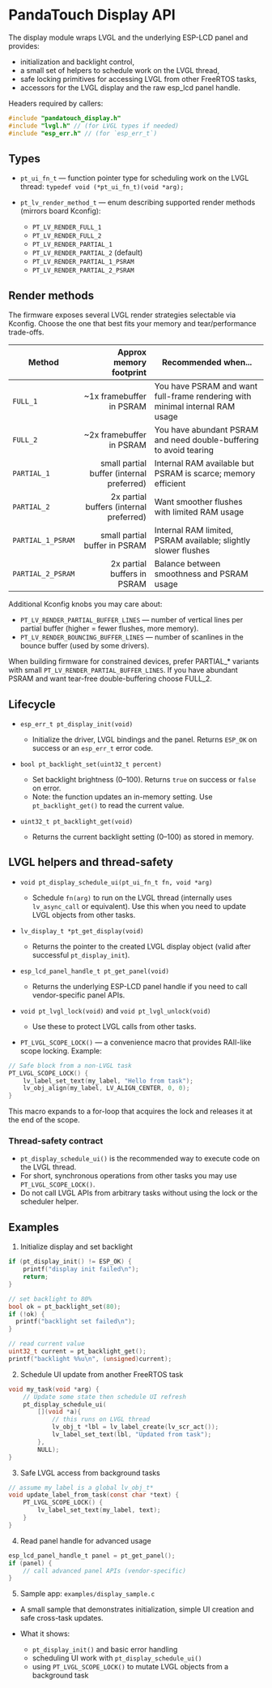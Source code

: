 # PandaTouch Display API

The display module wraps LVGL and the underlying ESP-LCD panel and provides:

- initialization and backlight control,
- a small set of helpers to schedule work on the LVGL thread,
- safe locking primitives for accessing LVGL from other FreeRTOS tasks,
- accessors for the LVGL display and the raw esp_lcd panel handle.

Headers required by callers:

```c
#include "pandatouch_display.h"
#include "lvgl.h" // (for LVGL types if needed)
#include "esp_err.h" // (for `esp_err_t`)
```

## Types

- `pt_ui_fn_t` — function pointer type for scheduling work on the LVGL thread: `typedef void (*pt_ui_fn_t)(void *arg);`

- `pt_lv_render_method_t` — enum describing supported render methods (mirrors board Kconfig):
  - `PT_LV_RENDER_FULL_1`
  - `PT_LV_RENDER_FULL_2`
  - `PT_LV_RENDER_PARTIAL_1`
  - `PT_LV_RENDER_PARTIAL_2` (default)
  - `PT_LV_RENDER_PARTIAL_1_PSRAM`
  - `PT_LV_RENDER_PARTIAL_2_PSRAM`

## Render methods

The firmware exposes several LVGL render strategies selectable via Kconfig. Choose the one that best fits your memory and tear/performance trade-offs.

| Method            |                   Approx memory footprint | Recommended when...                                                          |
| ----------------- | ----------------------------------------: | ---------------------------------------------------------------------------- |
| `FULL_1`          |                  ~1x framebuffer in PSRAM | You have PSRAM and want full-frame rendering with minimal internal RAM usage |
| `FULL_2`          |                  ~2x framebuffer in PSRAM | You have abundant PSRAM and need double-buffering to avoid tearing           |
| `PARTIAL_1`       | small partial buffer (internal preferred) | Internal RAM available but PSRAM is scarce; memory efficient                 |
| `PARTIAL_2`       |   2x partial buffers (internal preferred) | Want smoother flushes with limited RAM usage                                 |
| `PARTIAL_1_PSRAM` |             small partial buffer in PSRAM | Internal RAM limited, PSRAM available; slightly slower flushes               |
| `PARTIAL_2_PSRAM` |               2x partial buffers in PSRAM | Balance between smoothness and PSRAM usage                                   |

Additional Kconfig knobs you may care about:

- `PT_LV_RENDER_PARTIAL_BUFFER_LINES` — number of vertical lines per partial buffer (higher = fewer flushes, more memory).
- `PT_LV_RENDER_BOUNCING_BUFFER_LINES` — number of scanlines in the bounce buffer (used by some drivers).

When building firmware for constrained devices, prefer PARTIAL\_\* variants with small `PT_LV_RENDER_PARTIAL_BUFFER_LINES`. If you have abundant PSRAM and want tear-free double-buffering choose FULL_2.

## Lifecycle

- `esp_err_t pt_display_init(void)`

  - Initialize the driver, LVGL bindings and the panel. Returns `ESP_OK` on success or an `esp_err_t` error code.

- `bool pt_backlight_set(uint32_t percent)`

  - Set backlight brightness (0–100). Returns `true` on success or `false` on error.
  - Note: the function updates an in-memory setting. Use `pt_backlight_get()` to read the current value.

- `uint32_t pt_backlight_get(void)`
  - Returns the current backlight setting (0–100) as stored in memory.

## LVGL helpers and thread-safety

- `void pt_display_schedule_ui(pt_ui_fn_t fn, void *arg)`

  - Schedule `fn(arg)` to run on the LVGL thread (internally uses `lv_async_call` or equivalent). Use this when you need to update LVGL objects from other tasks.

- `lv_display_t *pt_get_display(void)`

  - Returns the pointer to the created LVGL display object (valid after successful `pt_display_init`).

- `esp_lcd_panel_handle_t pt_get_panel(void)`

  - Returns the underlying ESP-LCD panel handle if you need to call vendor-specific panel APIs.

- `void pt_lvgl_lock(void)` and `void pt_lvgl_unlock(void)`

  - Use these to protect LVGL calls from other tasks.

- `PT_LVGL_SCOPE_LOCK()` — a convenience macro that provides RAII-like scope locking. Example:

```c
// Safe block from a non-LVGL task
PT_LVGL_SCOPE_LOCK() {
    lv_label_set_text(my_label, "Hello from task");
    lv_obj_align(my_label, LV_ALIGN_CENTER, 0, 0);
}
```

This macro expands to a for-loop that acquires the lock and releases it at the end of the scope.

### Thread-safety contract

- `pt_display_schedule_ui()` is the recommended way to execute code on the LVGL thread.
- For short, synchronous operations from other tasks you may use `PT_LVGL_SCOPE_LOCK()`.
- Do not call LVGL APIs from arbitrary tasks without using the lock or the scheduler helper.

## Examples

1. Initialize display and set backlight

```c
if (pt_display_init() != ESP_OK) {
    printf("display init failed\n");
    return;
}

// set backlight to 80%
bool ok = pt_backlight_set(80);
if (!ok) {
  printf("backlight set failed\n");
}

// read current value
uint32_t current = pt_backlight_get();
printf("backlight %%u\n", (unsigned)current);
```

2. Schedule UI update from another FreeRTOS task

```c
void my_task(void *arg) {
    // Update some state then schedule UI refresh
    pt_display_schedule_ui(
        [](void *a){
            // this runs on LVGL thread
            lv_obj_t *lbl = lv_label_create(lv_scr_act());
            lv_label_set_text(lbl, "Updated from task");
        },
        NULL);
}
```

3. Safe LVGL access from background tasks

```c
// assume my_label is a global lv_obj_t*
void update_label_from_task(const char *text) {
    PT_LVGL_SCOPE_LOCK() {
        lv_label_set_text(my_label, text);
    }
}
```

4. Read panel handle for advanced usage

```c
esp_lcd_panel_handle_t panel = pt_get_panel();
if (panel) {
    // call advanced panel APIs (vendor-specific)
}
```

5. Sample app: `examples/display_sample.c`

- A small sample that demonstrates initialization, simple UI creation and safe cross-task updates.

- What it shows:

  - `pt_display_init()` and basic error handling
  - scheduling UI work with `pt_display_schedule_ui()`
  - using `PT_LVGL_SCOPE_LOCK()` to mutate LVGL objects from a background task
